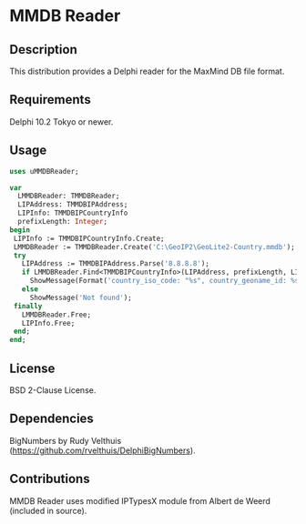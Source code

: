# MMDB Reader

## Description

This distribution provides a Delphi reader for the MaxMind DB file format.

## Requirements

Delphi 10.2 Tokyo or newer.

## Usage

```pascal
uses uMMDBReader;

var
  LMMDBReader: TMMDBReader;
  LIPAddress: TMMDBIPAddress;
  LIPInfo: TMMDBIPCountryInfo
  prefixLength: Integer;
begin
 LIPInfo := TMMDBIPCountryInfo.Create;
 LMMDBReader := TMMDBReader.Create('C:\GeoIP2\GeoLite2-Country.mmdb');
 try
   LIPAddress := TMMDBIPAddress.Parse('8.8.8.8');
   if LMMDBReader.Find<TMMDBIPCountryInfo>(LIPAddress, prefixLength, LIPInfo) then
     ShowMessage(Format('country_iso_code: "%s", country_geoname_id: %s', [LIPInfo.Country.ISOCode, IntToStr(LIPInfo.country.GeonameId)]))
   else
     ShowMessage('Not found');
 finally
   LMMDBReader.Free;
   LIPInfo.Free;
 end;
end;
```

## License

BSD 2-Clause License.

## Dependencies

BigNumbers by Rudy Velthuis (<https://github.com/rvelthuis/DelphiBigNumbers>).

## Contributions

MMDB Reader uses modified IPTypesX module from Albert de Weerd (included in source).
